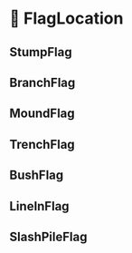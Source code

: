 # 👣 FlagLocation

## StumpFlag

## BranchFlag

## MoundFlag

## TrenchFlag

## BushFlag

## LineInFlag

## SlashPileFlag

<!-- @include: /../Placeholder_RouteProfile.md -->

